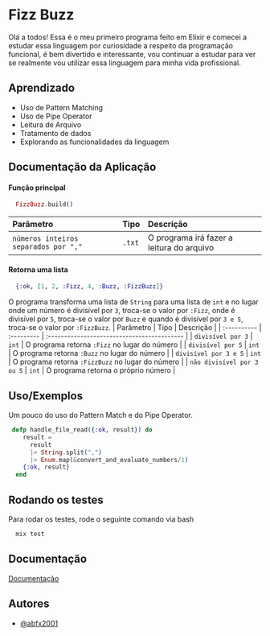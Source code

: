 
# Fizz Buzz

Olá a todos!
Essa é o meu primeiro programa feito em Elixir e 
comecei a estudar essa linguagem por curiosidade a 
respeito da programação funcional, é bem divertido e 
interessante, vou continuar a estudar para ver se
realmente vou utilizar essa linguagem para minha vida
profissional.
## Aprendizado

- Uso de Pattern Matching
- Uso de Pipe Operator
- Leitura de Arquivo
- Tratamento de dados
- Explorando as funcionalidades da linguagem

## Documentação da Aplicação

#### Função principal

```Elixir
  FizzBuzz.build()
```

| Parâmetro   | Tipo       | Descrição                           |
| :---------- | :--------- | :---------------------------------- |
| `números inteiros separados por ","` | `.txt` | O programa irá fazer a leitura do arquivo |

#### Retorna uma lista

```Elixir
  {:ok, [1, 2, :Fizz, 4, :Buzz, :FizzBuzz]}
```

O programa transforma uma lista de `String` para uma lista de `int`
e no lugar onde um número é divisível por `3`, troca-se o valor por `:Fizz`, onde é divisível por `5`,
troca-se o valor por `Buzz` e quando é divisível por `3 e 5`, troca-se o valor por `:FizzBuzz`.
| Parâmetro   | Tipo       | Descrição                                   |
| :---------- | :--------- | :------------------------------------------ |
| `divisível por 3`      | `int` | O programa retorna `:Fizz` no lugar do número |
| `divisível por 5`      | `int` | O programa retorna `:Buzz` no lugar do número |
| `divisível por 3 e 5`      | `int` | O programa retorna `:FizzBuzz` no lugar do número |
| `não divisível por 3 ou 5`      | `int` | O programa retorna o próprio número |





## Uso/Exemplos
Um pouco do uso do Pattern Match e do Pipe Operator.

```Elixir
 defp handle_file_read({:ok, result}) do
    result =
      result
      |> String.split(",")
      |> Enum.map(&convert_and_evaluate_numbers/1)
    {:ok, result}
  end
```


## Rodando os testes

Para rodar os testes, rode o seguinte comando via bash

```bash
  mix test
```


## Documentação

[Documentação](https://elixir-lang.org/docs.html)


## Autores

- [@abfx2001](https://www.github.com/abfx2001)

